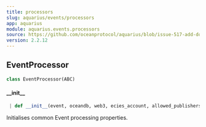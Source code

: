 ```yaml
---
title: processors
slug: aquarius/events/processors
app: aquarius
module: aquarius.events.processors
source: https://github.com/oceanprotocol/aquarius/blob/issue-517-add-docstrings/aquarius/events/processors.py
version: 2.2.12
---
```

## EventProcessor

```python
class EventProcessor(ABC)
```

#### \_\_init\_\_

```python
 | def __init__(event, oceandb, web3, ecies_account, allowed_publishers, purgatory, chain_id)
```

Initialises common Event processing properties.


